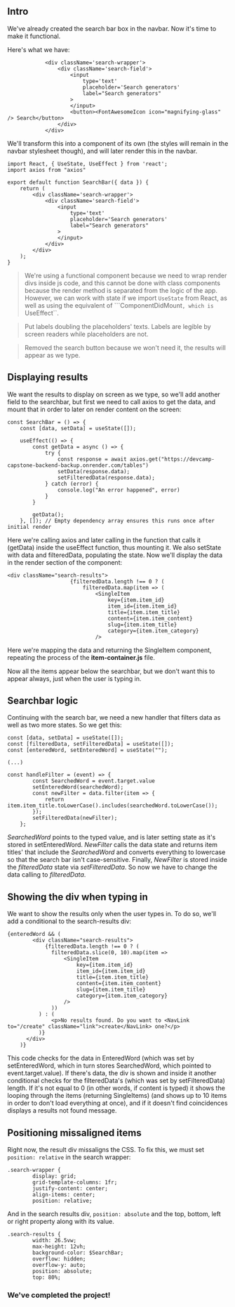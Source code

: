 ## Intro

We've already created the search bar box in the navbar. Now it's time to make it functional.

Here's what we have:

```
            <div className='search-wrapper'>
                <div className='search-field'>
                    <input
                        type='text'
                        placeholder='Search generators'
                        label="Search generators"
                    >
                    </input>
                    <button><FontAwesomeIcon icon="magnifying-glass" /> Search</button>
                </div>
            </div>
```

We'll transform this into a component of its own (the styles will remain in the navbar stylesheet though), and will later render this in the navbar.

```
import React, { UseState, UseEffect } from 'react';
import axios from "axios"

export default function SearchBar({ data }) {
    return (
        <div className='search-wrapper'>
            <div className='search-field'>
                <input
                    type='text'
                    placeholder='Search generators'
                    label="Search generators"
                >
                </input>
            </div>
        </div>
    );
}
```

> We're using a functional component because we need to wrap render divs inside js code, and this cannot be done with class components because the render method is separated from the logic of the app. However, we can work with state if we import ``UseState`` from React, as well as using the equivalent of ```ComponentDidMount``, which is ``UseEffect``.

> Put labels doubling the placeholders' texts. Labels are legible by screen readers while placeholders are not.

> Removed the search button because we won't need it, the results will appear as we type.

## Displaying results

We want the results to display on screen as we type, so we'll add another field to the searchbar, but first we need to call axios to get the data, and mount that in order to later on render content on the screen:

```
const SearchBar = () => {
    const [data, setData] = useState([]);

    useEffect(() => {
        const getData = async () => {
            try {
                const response = await axios.get("https://devcamp-capstone-backend-backup.onrender.com/tables")
                setData(response.data);
                setFilteredData(response.data);
            } catch (error) {
                console.log("An error happened", error)
            }
        }

        getData();
    }, []); // Empty dependency array ensures this runs once after initial render
```

Here we're calling axios and later calling in the function that calls it (getData) inside the useEffect function, thus mounting it. We also setState with data and filteredData, populating the state. Now we'll display the data in the render section of the component:

```
<div className="search-results">
                    {filteredData.length !== 0 ? (
                        filteredData.map(item => (
                            <SingleItem
                                key={item.item_id}
                                item_id={item.item_id}
                                title={item.item_title}
                                content={item.item_content}
                                slug={item.item_title}
                                category={item.item_category}
                            />
```

Here we're mapping the data and returning the SingleItem component, repeating the process of the **item-container.js** file.

Now all the items appear below the searchbar, but we don't want this to appear always, just when the user is typing in.

## Searchbar logic

Continuing with the search bar, we need a new handler that filters data as well as two more states. So we get this:

```
const [data, setData] = useState([]);
const [filteredData, setFilteredData] = useState([]);
const [enteredWord, setEnteredWord] = useState("");

(...)

const handleFilter = (event) => {
        const SearchedWord = event.target.value
        setEnteredWord(searchedWord);
        const newFilter = data.filter(item => {
            return item.item_title.toLowerCase().includes(searchedWord.toLowerCase());
        });
        setFilteredData(newFilter);
    };
```

*SearchedWord* points to the typed value, and is later setting state as it's stored in setEnteredWord. *NewFilter* calls the data state and returns item titles' that include the *SearchedWord* and converts everything to lowercase so that the search bar isn't case-sensitive. Finally, *NewFilter* is stored inside the *filteredData* state via *setFilteredData*. So now we have to change the data calling to *filteredData*.

## Showing the div when typing in

We want to show the results only when the user types in. To do so, we'll add a conditional to the search-results div:

```
{enteredWord && (
        <div className="search-results">
            {filteredData.length !== 0 ? (
              filteredData.slice(0, 10).map(item =>
                  <SingleItem
                      key={item.item_id}
                      item_id={item.item_id}
                      title={item.item_title}
                      content={item.item_content}
                      slug={item.item_title}
                      category={item.item_category}
                  />
              ))
          ) : (
              <p>No results found. Do you want to <NavLink to="/create" className="link">create</NavLink> one?</p>
          )}
      </div>
    )}
```

This code checks for the data in EnteredWord (which was set by setEnteredWord, which in turn stores SearchedWord, which pointed to event.target.value). If there's data, the div is shown and inside it another conditional checks for the filteredData's (which was set by setFilteredData) length. If it's not equal to 0 (in other words, if content is typed) it shows the looping through the items (returning SingleItems) (and shows up to 10 items in order to don't load everything at once), and if it doesn't find coincidences displays a results not found message.

## Positioning missaligned items

Right now, the result div missaligns the CSS. To fix this, we must set ``position: relative`` in the search wrapper:

```
.search-wrapper {
        display: grid;
        grid-template-columns: 1fr;
        justify-content: center;
        align-items: center;
        position: relative;
```

And in the search results div, ``position: absolute`` and the top, bottom, left or right property along with its value.

```
.search-results {
        width: 26.5vw;
        max-height: 12vh;
        background-color: $SearchBar;
        overflow: hidden;
        overflow-y: auto;
        position: absolute;
        top: 80%;
```

### We've completed the project! 




